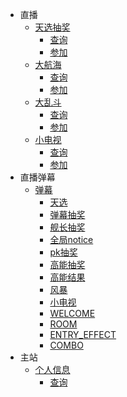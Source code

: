 - 直播
  - [天选抽奖](bili_live/anchor/README.md)
    - [查询](bili_live/anchor/check.md)
    - [参加](bili_live/anchor/join.md)
  - [大航海](bili_live/guard/README.md)
    - [查询](bili_live/guard/check.md)
    - [参加](bili_live/guard/join.md)
  - [大乱斗](bili_live/pk/README.md)
    - [查询](bili_live/pk/check.md)
    - [参加](bili_live/pk/join.md)
  - [小电视](bili_live/tv/README.md)
    - [查询](bili_live/tv/check.md)
    - [参加](bili_live/tv/join.md)
- 直播弹幕
  - [弹幕](bili_live_danmu/danmu/README.md)
    - [天选](bili_live_danmu/danmu/anchor.md)
    - [弹幕抽奖](bili_live_danmu/danmu/DANMU_GIFT_LOTTERY_START.md)
    - [舰长抽奖](bili_live_danmu/danmu/guard.md)
    - [全局notice](bili_live_danmu/danmu/notice_msg.md)
    - [pk抽奖](bili_live_danmu/danmu/PK_LOTTERY_START.md)
    - [高能抽奖](bili_live_danmu/danmu/RAFFLE_START.md)
    - [高能结果](bili_live_danmu/danmu/RAFFLE_END.md)
    - [风暴](bili_live_danmu/danmu/SPECIAL_GIFT.md)
    - [小电视](bili_live_danmu/danmu/TV_START.md)
    - [WELCOME](bili_live_danmu/danmu/welcome.md)
    - [ROOM](bili_live_danmu/danmu/room.md)
    - [ENTRY_EFFECT](bili_live_danmu/danmu/entry_effect.md)
    - [COMBO](bili_live_danmu/danmu/combo0.md)
- 主站
  - [个人信息](bili_main/info/README.md)
    - [查询](bili_main/info/check.md)
    
